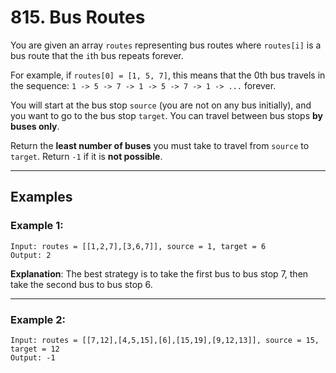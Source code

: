 # 815. Bus Routes


You are given an array `routes` representing bus routes where `routes[i]` is a bus route that the `i`th bus repeats forever.

For example, if `routes[0] = [1, 5, 7]`, this means that the 0th bus travels in the sequence:
`1 -> 5 -> 7 -> 1 -> 5 -> 7 -> 1 -> ...` forever.

You will start at the bus stop `source` (you are not on any bus initially), and you want to go to the bus stop `target`.
You can travel between bus stops **by buses only**.

Return the **least number of buses** you must take to travel from `source` to `target`.
Return `-1` if it is **not possible**.

---

## Examples

### Example 1:
```
Input: routes = [[1,2,7],[3,6,7]], source = 1, target = 6
Output: 2
```
**Explanation**:
The best strategy is to take the first bus to bus stop 7, then take the second bus to bus stop 6.

---

### Example 2:
```
Input: routes = [[7,12],[4,5,15],[6],[15,19],[9,12,13]], source = 15, target = 12
Output: -1
```

